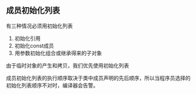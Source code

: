 成员初始化列表
---

有三种情况必须用初始化列表

1. 初始化引用
2. 初始化const成员
3. 用参数初始化组合或继承得来的子对象

由于临时对象的产生和拷贝，我们优先使用初始化列表

成员初始化列表的执行顺序取决于类中成员声明的先后顺序，所以当程序员选择的初始化列表顺序不对时，编译器会告警。

